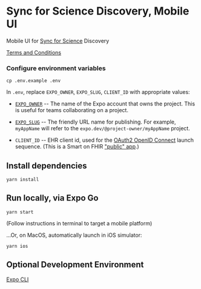 # Sync for Science Discovery, Mobile UI

Mobile UI for [Sync for Science](https://syncfor.science/) Discovery

[Terms and Conditions](./terms-and-conditions/README.md)

### Configure environment variables

```shell
cp .env.example .env
```

In `.env`, replace `EXPO_OWNER`, `EXPO_SLUG`, `CLIENT_ID` with appropriate values:

* [`EXPO_OWNER`](https://docs.expo.dev/versions/latest/config/app/#owner) -- The name of the Expo account that owns the project. This is useful for teams collaborating on a project.

* [`EXPO_SLUG`](https://docs.expo.dev/workflow/glossary-of-terms/#slug) -- The friendly URL name for publishing. For example, `myAppName` will refer to the `expo.dev/@project-owner/myAppName` project.

* `CLIENT_ID` -- EHR client id, used for the [OAuth2 OpenID Connect](https://openid.net/specs/openid-connect-core-1_0.html#AuthRequest) launch sequence.  (This is a Smart on FHIR ["public" app](http://hl7.org/fhir/smart-app-launch/app-launch.html#support-for-public-and-confidential-apps).)


## Install dependencies

```shell
yarn install
```

## Run locally, via Expo Go

```shell
yarn start
```
(Follow instructions in terminal to target a mobile platform)

...Or, on MacOS, automatically launch in iOS simulator:
```shell
yarn ios
```


## Optional Development Environment

[Expo CLI](https://docs.expo.dev/workflow/expo-cli/)
